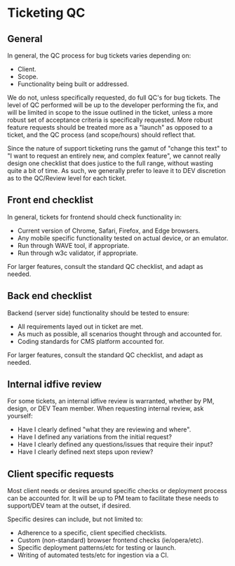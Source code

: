 # Ticketing QC

## General

In general, the QC process for bug tickets varies depending on:

- Client.
- Scope.
- Functionality being built or addressed.

We do not, unless specifically requested, do full QC's for bug tickets. The level of QC performed will be up to the developer performing the fix, and will be limited in scope to the issue outlined in the ticket, unless a more robust set of acceptance criteria is specifically requested. More robust feature requests should be treated more as a "launch" as opposed to a ticket, and the QC process (and scope/hours) should reflect that.

Since the nature of support ticketing runs the gamut of "change this text" to "I want to request an entirely new, and complex feature", we cannot really design one checklist that does justice to the full range, without wasting quite a bit of time. As such, we generally prefer to leave it to DEV discretion as to the QC/Review level for each ticket.

## Front end checklist

In general, tickets for frontend should check functionality in:

- Current version of Chrome, Safari, Firefox, and Edge browsers.
- Any mobile specific functionality tested on actual device, or an emulator.
- Run through WAVE tool, if appropriate.
- Run through w3c validator, if appropriate.

For larger features, consult the standard QC checklist, and adapt as needed.

## Back end checklist

Backend (server side) functionality should be tested to ensure:

- All requirements layed out in ticket are met.
- As much as possible, all scenarios thought through and accounted for.
- Coding standards for CMS platform accounted for.

For larger features, consult the standard QC checklist, and adapt as needed.

## Internal idfive review

For some tickets, an internal idfive review is warranted, whether by PM, design, or DEV Team member. When requesting internal review, ask yourself:

- Have I clearly defined "what they are reviewing and where".
- Have I defined any variations from the initial request?
- Have I clearly defined any questions/issues that require their input?
- Have I clearly defined next steps upon review?

## Client specific requests

Most client needs or desires around specific checks or deployment process can be accounted for. It will be up to PM team to facilitate these needs to support/DEV team at the outset, if desired.

Specific desires can include, but not limited to:

- Adherence to a specific, client specified checklists.
- Custom (non-standard) browser frontend checks (ie/opera/etc).
- Specific deployment patterns/etc for testing or launch.
- Writing of automated tests/etc for ingestion via a CI.
